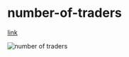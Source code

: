 # number-of-traders

[link](https://hasindusithmin.github.io/number-of-traders/)

![number of traders](https://i.ibb.co/6JWwxhr/not.png)
